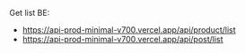 Get list BE:
- https://api-prod-minimal-v700.vercel.app/api/product/list
- https://api-prod-minimal-v700.vercel.app/api/post/list